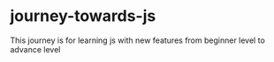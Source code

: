 # journey-towards-js
This journey is for learning js with new features from beginner level to advance level
